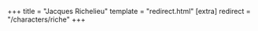 +++
title = "Jacques Richelieu"
template = "redirect.html"
[extra]
redirect = "/characters/riche"
+++

